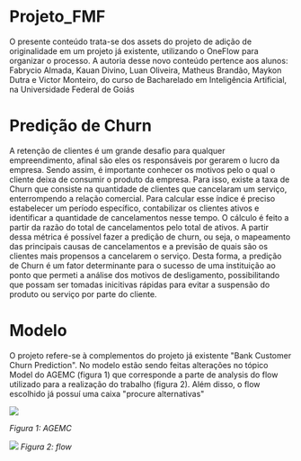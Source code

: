 # Projeto_FMF
O presente conteúdo trata-se dos assets do projeto de adição de originalidade em um projeto já existente, utilizando o OneFlow para organizar o processo. A autoria desse novo conteúdo pertence aos alunos: Fabrycio Almada, Kauan Divino, Luan Oliveira, Matheus Brandão, Maykon Dutra e Victor Monteiro, do curso de Bacharelado em Inteligência Artificial, na Universidade Federal de Goiás

# Predição de Churn
A retenção de clientes é um grande desafio para qualquer empreendimento, afinal são eles os responsáveis por gerarem o lucro da empresa. Sendo assim, é importante conhecer os motivos pelo o qual o cliente deixa de consumir o produto da empresa.
Para isso, existe a taxa de Churn que consiste na quantidade de clientes que cancelaram um serviço, enterrompendo a relação comercial. Para calcular esse índice é preciso estabelecer um período específico, contabilizar os clientes ativos e identificar a quantidade de cancelamentos nesse tempo. O cálculo é feito a partir da razão do total de cancelamentos pelo total de ativos.
A partir dessa métrica é possível fazer a predição de churn, ou seja, o mapeamento das principais causas de cancelamentos e a previsão de quais são os clientes mais propensos a cancelarem o serviço.
Desta forma, a predição de Churn é um fator determinante para o sucesso de uma instituição ao ponto que permeti a análise dos motivos de desligamento, possibilitando que possam ser tomadas inicitivas rápidas para evitar a suspensão do produto ou serviço por parte do cliente.

# Modelo
O projeto refere-se à complementos do projeto já existente "Bank Customer Churn Prediction". No modelo estão sendo feitas alterações no tópico Model do AGEMC (figura 1) que corresponde a parte de analysis do flow utilizado para a realização do trabalho (figura 2). Além disso, o flow escolhido já possuí uma caixa "procure alternativas"

![](https://www.datascience-pm.com/wp-content/uploads/2020/10/harvard.png)

*Figura 1: AGEMC*

![](https://www.datascience-pm.com/wp-content/uploads/2020/10/gao.png)
*Figura 2: flow*
